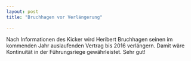 ```yaml
---
layout: post
title: "Bruchhagen vor Verlängerung"

---
```


Nach Informationen des Kicker wird Heribert Bruchhagen seinen im kommenden Jahr auslaufenden Vertrag bis 2016 verlängern. Damit wäre Kontinuität in der Führungsriege gewährleistet. Sehr gut!


